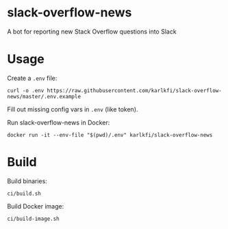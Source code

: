 # slack-overflow-news

A bot for reporting new Stack Overflow questions into Slack

# Usage

Create a `.env` file:

```
curl -o .env https://raw.githubusercontent.com/karlkfi/slack-overflow-news/master/.env.example
```

Fill out missing config vars in `.env` (like token).

Run slack-overflow-news in Docker:

```
docker run -it --env-file "$(pwd)/.env" karlkfi/slack-overflow-news
```

# Build

Build binaries:

```
ci/build.sh
```

Build Docker image:

```
ci/build-image.sh
```
